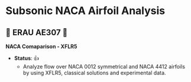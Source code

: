 # Subsonic NACA Airfoil Analysis

## :space_invader: ERAU AE307 :space_invader:


**NACA Comaparison - XFLR5**
- **__Status__**: :+1:
  - Analyze flow over NACA 0012 symmetrical and NACA 4412 airfoils by using XFLR5, classical solutions and experimental data.
